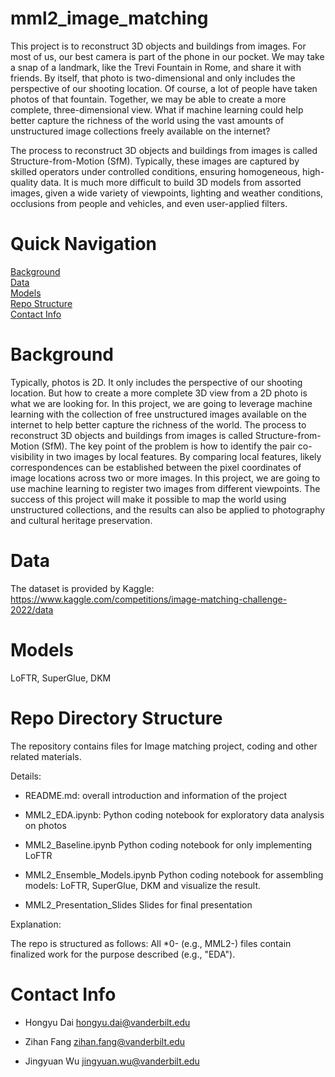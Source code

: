 # mml2_image_matching

This project is to reconstruct 3D objects and buildings from images. For most of us, our best camera is part of the phone in our pocket. We may take a snap of a landmark, like the Trevi Fountain in Rome, and share it with friends. By itself, that photo is two-dimensional and only includes the perspective of our shooting location. Of course, a lot of people have taken photos of that fountain. Together, we may be able to create a more complete, three-dimensional view. What if machine learning could help better capture the richness of the world using the vast amounts of unstructured image collections freely available on the internet?

The process to reconstruct 3D objects and buildings from images is called Structure-from-Motion (SfM). Typically, these images are captured by skilled operators under controlled conditions, ensuring homogeneous, high-quality data. It is much more difficult to build 3D models from assorted images, given a wide variety of viewpoints, lighting and weather conditions, occlusions from people and vehicles, and even user-applied filters.

# Quick Navigation
[Background](#background)  
[Data](#data)  
[Models](#models)  
[Repo Structure](#repo-structure)  
[Contact Info](#contact-info)  


# Background  

Typically, photos is 2D. It only includes the perspective of our shooting location. But how to create a more complete 3D view from a 2D photo is what we are looking for. In this project, we are going to leverage machine learning with the collection of free unstructured images available on the internet to help better capture the richness of the world.
The process to reconstruct 3D objects and buildings from images is called Structure-from-Motion (SfM). The key point of the problem is how to identify the pair co-visibility in two images by local features. By comparing local features, likely correspondences can be established between the pixel coordinates of image locations across  two or more images.
In this project, we are going to use machine learning to register two images from different viewpoints. The success of this project will make it possible to map the world using unstructured collections, and the results can also be applied to photography and cultural heritage preservation.

# Data

The dataset is provided by Kaggle: https://www.kaggle.com/competitions/image-matching-challenge-2022/data

# Models

LoFTR, SuperGlue, DKM

# Repo Directory Structure

The repository contains files for Image matching project, coding and other related materials.

Details:

- README.md: overall introduction and information of the project

- MML2_EDA.ipynb: Python coding notebook for exploratory data analysis on photos

- MML2_Baseline.ipynb Python coding notebook for only implementing LoFTR

- MML2_Ensemble_Models.ipynb Python coding notebook for assembling models: LoFTR, SuperGlue, DKM and visualize the result.

- MML2_Presentation_Slides Slides for final presentation

Explanation:

The repo is structured as follows: All *0- (e.g., MML2-) files contain finalized work for the purpose described (e.g., "EDA"). 

# Contact Info

- Hongyu Dai hongyu.dai@vanderbilt.edu

- Zihan Fang zihan.fang@vanderbilt.edu

- Jingyuan Wu jingyuan.wu@vanderbilt.edu
